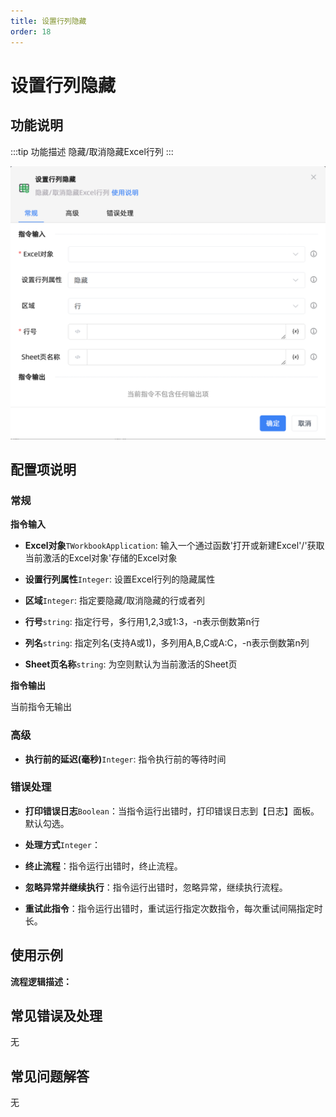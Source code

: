 ```yaml
---
title: 设置行列隐藏
order: 18
---
```


# 设置行列隐藏

## 功能说明

:::tip 功能描述
隐藏/取消隐藏Excel行列
:::

![设置行列隐藏](../../../../assets/设置行列隐藏_command.png)

## 配置项说明

### 常规

**指令输入**

- **Excel对象**`TWorkbookApplication`: 输入一个通过函数'打开或新建Excel'/'获取当前激活的Excel对象'存储的Excel对象

- **设置行列属性**`Integer`: 设置Excel行列的隐藏属性

- **区域**`Integer`: 指定要隐藏/取消隐藏的行或者列

- **行号**`string`: 指定行号，多行用1,2,3或1:3，-n表示倒数第n行

- **列名**`string`: 指定列名(支持A或1)，多列用A,B,C或A:C，-n表示倒数第n列

- **Sheet页名称**`string`: 为空则默认为当前激活的Sheet页


**指令输出**

当前指令无输出

### 高级

- **执行前的延迟(毫秒)**`Integer`: 指令执行前的等待时间

### 错误处理

- **打印错误日志**`Boolean`：当指令运行出错时，打印错误日志到【日志】面板。默认勾选。

- **处理方式**`Integer`：

 - **终止流程**：指令运行出错时，终止流程。

 - **忽略异常并继续执行**：指令运行出错时，忽略异常，继续执行流程。

 - **重试此指令**：指令运行出错时，重试运行指定次数指令，每次重试间隔指定时长。

## 使用示例

**流程逻辑描述：** 

## 常见错误及处理

无

## 常见问题解答

无

